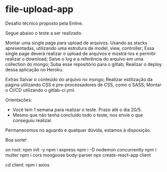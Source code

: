 # file-upload-app
Desafio técnico proposto pela Enline.

Segue abaixo o teste a ser realizado. 

Montar uma single page para upload de arquivos. Usando as stacks apresentadas, utilizando uma estrutura de model, view, controller;
Essa single page deverá realizar o upload de arquivos e mostrá-los e permitir realizar o download;
Salve o log e a referência do arquivo em uma collection do mongo;
Suba esse repositório para o gitlab;
Realizar o deploy dessa aplicação no Heroku.

Extras
 Salvar o conteúdo do arquivo no mongo;
 Realizar estilização da página utilizando CSS e pre-processadores de CSS, como o SASS;
Montar o CI/CD utilizando o gitlab-ci.yml.  

Orientações:

 - Você tem 1 semana para realizar o teste. Prazo até o dia 20/5.
 - Mesmo que não tenha concluído todo o teste, nos envie o que conseguiu realizar.

Permanecemos no aguardo e qualquer dúvida, estamos à disposição.

Boa sorte!

on root:
npm init -y
npm i express
npm i -D nodemon concurrently
npm i multer
npm i cors mongoose body-parser
npx create-react-app client

cd client:
npm i axios